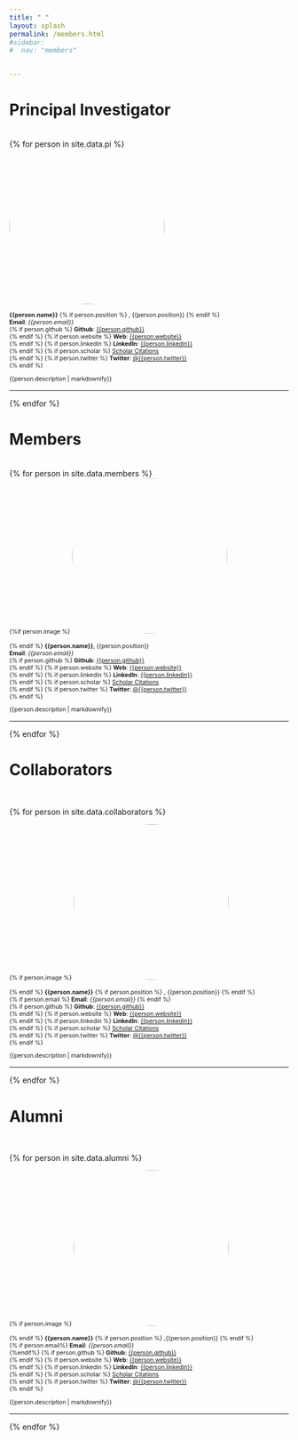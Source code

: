 ```yaml
---
title: " "
layout: splash
permalink: /members.html
#sidebar:
#  nav: "members"


---
```


<h1 id="Principal-Investigator">Principal Investigator</h1>
<br>
{% for person in site.data.pi %}

<!-- The paddingtop and margin-top edits allow anchors to link properly. -->

<div id = "{{person.name}}" class="row" style="padding-top: 60px; margin-top: -60px; font-size:75%;">
    <div class="col-sm-4">
        <img class="img-responsive" src="static/img/members/{{person.image}}" style="align:left;border-radius:50%;width:280px;height:280px">
	<br> <br>
        <strong>{{person.name}}</strong>
        {% if person.position %} , {{person.position}} {% endif %}
        <br>
        <strong>Email</strong>: <em>{{person.email}}</em> 
        <br>
        {% if person.github %}
          <strong>Github</strong>: <a href= "https://github.com/{{person.github}}">{{person.github}} </a> <br>
        {% endif %}
        {% if person.website %}
          <strong>Web</strong>: <a href= "{{person.website}}">{{person.website}}</a> <br>
        {% endif %}
        {% if person.linkedin %}
          <strong>LinkedIn</strong>: <a href="http://linkedin.com/in/{person.linkedin}}">{{person.linkedin}}</a> <br>
        {% endif %}
        {% if person.scholar %}
          <a href= "http://scholar.google.com/citations?user={{person.scholar}}"> Scholar Citations </a> <br>
        {% endif %}
        {% if person.twitter %}
          <strong>Twitter</strong>: <a href= "http://twitter.com/{{person.twitter}}"> @{{person.twitter}} </a> <br>
        {% endif %}
    </div>
    <div class="col-sm-8">
        <p class="text-justify">{{person.description | markdownify}}</p>
    </div>
</div>
<hr>
{% endfor %}


<h1 id="Members">Members</h1>

<br>
{% for person in site.data.members %}

<!-- The paddingtop and margin-top edits allow anchors to link properly. -->

<div id = "{{person.name}}" class="row" style="padding-top: 60px; margin-top: -60px; font-size:75%;">
    <div class="col-sm-4">
        {%if person.image %}
        <img class="img-responsive" src="static/img/members/{{person.image}}" style="align:left;border-radius:50%;width:280px;height:280px">
	<br><br>
        {% endif %}
        <strong>{{person.name}}</strong>, {{person.position}} <br>
        <strong>Email</strong>: <em>{{person.email}}</em> 
        <br>
        {% if person.github %}
          <strong>Github</strong>: <a href= "https://github.com/{{person.github}}">{{person.github}} </a> <br>
        {% endif %}
        {% if person.website %}
          <strong>Web</strong>: <a href= "{{person.website}}">{{person.website}}</a> <br>
        {% endif %}
        {% if person.linkedin %}
          <strong>LinkedIn</strong>: <a href="http://linkedin.com/in/{person.linkedin}}">{{person.linkedin}}</a> <br>
        {% endif %}
        {% if person.scholar %}
          <a href= "http://scholar.google.com/citations?user={{person.scholar}}"> Scholar Citations </a> <br>
        {% endif %}
        {% if person.twitter %}
          <strong>Twitter</strong>: <a href= "http://twitter.com/{{person.twitter}}"> @{{person.twitter}} </a> <br>
        {% endif %}
    </div>
    <div class="col-sm-8">
        <p class="text-justify">{{person.description | markdownify}}</p>
    </div>
</div>
<hr>
<!--<hr style="height:4px; border:none; color:#000; background-color:#000; width:15%; text-align:left; margin: 5 5 0 5;">-->
{% endfor %}

<br>

<h1 id="Collaborators">Collaborators</h1>
<br>


{% for person in site.data.collaborators %}

<!-- The paddingtop and margin-top edits allow anchors to link properly. -->

<div id = "{{person.name}}" class="row" style="padding-top: 60px; margin-top: -60px; font-size:75%;">
    <div class="col-sm-4">
        {% if person.image %}
        <img class="img-responsive" src="static/img/members/{{person.image}}" style="align:left;border-radius:50%;width:280px;height:280px">
	<br> <br>
        {% endif %}
        <strong>{{person.name}}</strong>
        {% if person.position %} , {{person.position}} {% endif %}
        <br>
        {% if person.email %}
        <strong>Email</strong>: <em>{{person.email}}</em> 
        {% endif %}<br>
        {% if person.github %}
          <strong>Github</strong>: <a href= "https://github.com/{{person.github}}">{{person.github}} </a> <br>
        {% endif %}
        {% if person.website %}
          <strong>Web</strong>: <a href= "{{person.website}}">{{person.website}}</a> <br>
        {% endif %}
        {% if person.linkedin %}
          <strong>LinkedIn</strong>: <a href="http://linkedin.com/in/{person.linkedin}}">{{person.linkedin}}</a> <br>
        {% endif %}
        {% if person.scholar %}
          <a href= "http://scholar.google.com/citations?user={{person.scholar}}"> Scholar Citations </a> <br>
        {% endif %}
        {% if person.twitter %}
          <strong>Twitter</strong>: <a href= "http://twitter.com/{{person.twitter}}"> @{{person.twitter}} </a> <br>
        {% endif %}
    </div>
    <div class="col-sm-8">
        <p class="text-justify">{{person.description | markdownify}}</p>
    </div>
</div>
<hr>
{% endfor %}


<h1 id="Alumni">Alumni</h1>
<br>

{% for person in site.data.alumni %}

<!-- The paddingtop and margin-top edits allow anchors to link properly. -->

<div id = "{{person.name}}" class="row" style="padding-top: 60px; margin-top: -60px; font-size:75%;">
    <div class="col-sm-4">
        {% if person.image %}
        <img class="img-responsive" src="static/img/members/{{person.image}}" style="align:left;border-radius:50%;width:280px;height:280px">
	<br><br>
        {% endif %}
        <strong>{{person.name}}</strong>
        {% if person.position %} ,{{person.position}} {% endif %}
        <br>
        {% if person.email%}
        <strong>Email</strong>: <em>{{person.email}}</em> 
        <br>
        {%endif%}
        {% if person.github %}
          <strong>Github</strong>: <a href= "https://github.com/{{person.github}}">{{person.github}} </a> <br>
        {% endif %}
        {% if person.website %}
          <strong>Web</strong>: <a href= "{{person.website}}">{{person.website}}</a> <br>
        {% endif %}
        {% if person.linkedin %}
          <strong>LinkedIn</strong>: <a href="http://linkedin.com/in/{person.linkedin}}">{{person.linkedin}}</a> <br>
        {% endif %}
        {% if person.scholar %}
          <a href= "http://scholar.google.com/citations?user={{person.scholar}}"> Scholar Citations </a> <br>
        {% endif %}
        {% if person.twitter %}
          <strong>Twitter</strong>: <a href= "http://twitter.com/{{person.twitter}}"> @{{person.twitter}} </a> <br>
        {% endif %}
    </div>
    <div class="col-sm-8">
        <p class="text-justify">{{person.description | markdownify}}</p>
    </div>
</div>
<hr>
{% endfor %}
